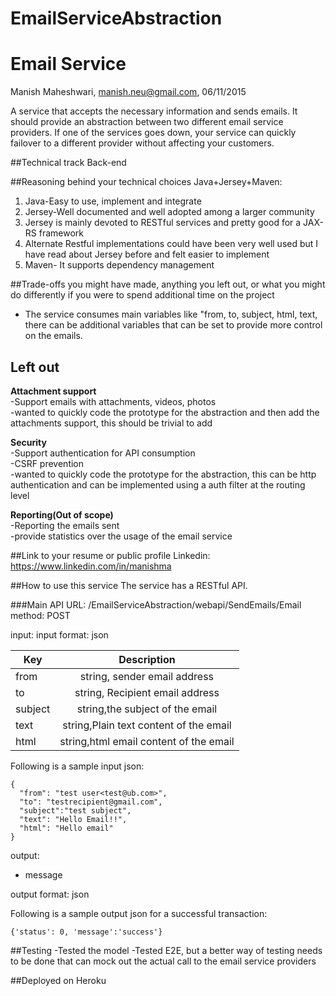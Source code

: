 # EmailServiceAbstraction
Email Service
============

Manish Maheshwari, manish.neu@gmail.com, 06/11/2015


A service that accepts the necessary information and sends emails. It should provide an abstraction between two different email service providers. If one of the services goes down, your service can quickly failover to a different provider without affecting your customers.



##Technical track
Back-end

##Reasoning behind your technical choices
Java+Jersey+Maven: 

 1. Java-Easy to use, implement and integrate
 2. Jersey-Well documented and well adopted among a larger community
 3. Jersey is mainly devoted to RESTful services and pretty good for a JAX-RS framework
 4. Alternate Restful implementations could have been very well used but I have read about Jersey before and felt easier to implement
 5. Maven- It supports dependency management 


##Trade-offs you might have made, anything you left out, or what you might do differently if you were to spend additional time on the project

 - The service consumes main variables like "from, to, subject, html, text, there can be additional variables that can be set to provide more control on the emails.
 
**Left out**
----------
**Attachment support**  
-Support emails with attachments, videos, photos  
-wanted to quickly code the prototype for the abstraction and then add the attachments support, this should be trivial to add

**Security**  
-Support authentication for API consumption  
-CSRF prevention  
-wanted to quickly code the prototype for the abstraction, this can be http authentication and can be implemented using a auth filter at the routing level  

**Reporting(Out of scope)**  
-Reporting the emails sent  
-provide statistics over the usage of the email service  

##Link to your resume or public profile
Linkedin: https://www.linkedin.com/in/manishma

##How to use this service
The service has a RESTful API.

###Main API 
URL: 
/EmailServiceAbstraction/webapi/SendEmails/Email
method: POST

input: 
input format: json

| Key     |                Description            |
| --------|:-------------------------------------:|
| from    | string, sender email address          |
| to      | string, Recipient email address       |
| subject | string,the subject of the email       |
| text    | string,Plain text content of the email|
| html    | string,html email content of the email|

Following is a sample input json:
```
{
  "from": "test user<test@ub.com>",
  "to": "testrecipient@gmail.com",
  "subject":"test subject",
  "text": "Hello Email!!",
  "html": "Hello email"
}
```

output:
- message 

output format: json
 
Following is a sample output json for a successful transaction:
```
{'status': 0, 'message':'success'}
```

##Testing
-Tested the model
-Tested E2E, but a better way of testing needs to be done that can mock out the actual call to the email service providers

##Deployed on Heroku


